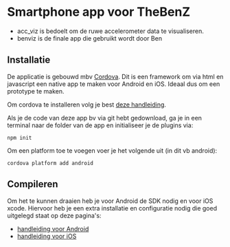 # Smartphone app voor TheBenZ

 * acc_viz is bedoelt om de ruwe accelerometer data te visualiseren.
 * benviz is de finale app die gebruikt wordt door Ben

## Installatie

De applicatie is gebouwd mbv [Cordova](http://cordova.apache.org). Dit is een framework om via html en javascript een native app te maken voor Android en iOS. Ideaal dus om een prototype te maken.

Om cordova te installeren volg je best [deze handleiding](https://cordova.apache.org/docs/en/latest/guide/cli/#installing-the-cordova-cli).

Als je de code van deze app bv via git hebt gedownload, ga je in een terminal naar de folder van de app en initialiseer je de plugins via:

`npm init`

Om een platform toe te voegen voer je het volgende uit (in dit vb android):

`cordova platform add android`

## Compileren

Om het te kunnen draaien heb je voor Android de SDK nodig en voor iOS xcode. Hiervoor heb je een extra installatie en configuratie nodig die goed uitgelegd staat op deze pagina's:

- [handleiding voor Android](https://cordova.apache.org/docs/en/latest/guide/platforms/android/index.html)
- [handleiding voor iOS](https://cordova.apache.org/docs/en/latest/guide/platforms/ios/index.html)

